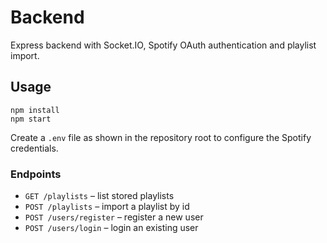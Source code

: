 # Backend

Express backend with Socket.IO, Spotify OAuth authentication and playlist import.

## Usage

```
npm install
npm start
```

Create a `.env` file as shown in the repository root to configure the Spotify credentials.

### Endpoints

- `GET /playlists` – list stored playlists
- `POST /playlists` – import a playlist by id
- `POST /users/register` – register a new user
- `POST /users/login` – login an existing user
